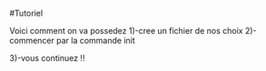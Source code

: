 #Tutoriel 

Voici comment on va possedez 
1)-cree un fichier de nos choix 
2)-commencer par la commande init 

3)-vous continuez !!